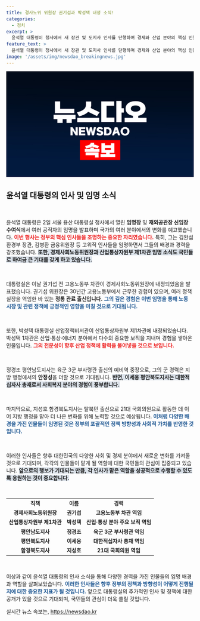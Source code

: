 ```yaml
---
title: 경사노위 위원장 권기섭과 박성택 내정 소식!
categories:
  - 정치
excerpt: >
  윤석열 대통령이 청사에서 새 장관 및 도지사 인사를 단행하며 경제와 산업 분야의 핵심 인물을 대거 임명했습니다. 다양한 경력의 인사들로 구성된 새로운 팀의 출범이 주목됩니다!
feature_text: >
  윤석열 대통령이 청사에서 새 장관 및 도지사 인사를 단행하며 경제와 산업 분야의 핵심 인물을 대거 임명했습니다. 다양한 경력의 인사들로 구성된 새로운 팀의 출범이 주목됩니다!
image: '/assets/img/newsdao_breakingnews.jpg'
---
```


<p><img src="/assets/img/newsdao_breakingnews.jpg" alt="cryptoinkorea 속보" /></p>

<h2 data-ke-size="size26">윤석열 대통령의 인사 및 임명 소식</h2>

<p data-ke-size="size16">&nbsp;</p>

<p>윤석열 대통령은 2일 서울 용산 대통령실 청사에서 열린 <b>임명장</b> 및 <b>재외공관장 신임장 수여식</b>에서 여러 공직자의 임명을 발표하며 국가의 여러 분야에서의 변화를 예고했습니다. <b><span style="color: #ee2323;">이번 행사는 정부의 핵심 인사들을 조명하는 중요한 자리였습니다.</span></b> 특히, 그는 김완섭 환경부 장관, 김병환 금융위원장 등 고위직 인사들을 임명하면서 그들의 배경과 경력을 강조했습니다. <b><span style="background-color: #21538527;">또한, 경제사회노동위원장과 산업통상자원부 제1차관 임명 소식도 국민들로 하여금 큰 기대를 갖게 하고 있습니다.</span></b></p>

<p data-ke-size="size16">&nbsp;</p>

<p>대통령실은 이날 권기섭 전 고용노동부 차관이 경제사회노동위원장에 내정되었음을 발표했습니다. 권기섭 위원장은 30년간 고용노동부에서 근무한 경험이 있으며, 여러 정책실장을 역임한 바 있는 <b>정통 관료 출신입니다.</b> <b><span style="color: #1a5490;">그의 깊은 경험은 이번 임명을 통해 노동 시장 및 관련 정책에 긍정적인 영향을 미칠 것으로 기대됩니다.</span></b> </p>

<p data-ke-size="size16">&nbsp;</p>

<p>또한, 박성택 대통령실 산업정책비서관이 산업통상자원부 제1차관에 내정되었습니다. 박성택 1차관은 산업·통상·에너지 분야에서 다수의 중요한 보직을 지내며 경험을 쌓아온 인물입니다. <b><span style="color: #ee2323;">그의 전문성이 향후 산업 정책에 활력을 불어넣을 것으로 보입니다.</span></b> </p>

<p data-ke-size="size16">&nbsp;</p>

<p>정경조 평안남도지사는 육군 3군 부사령관 출신의 예비역 중장으로, 그의 군 경력은 지방 행정에서의 <b>안정성</b>을 더할 것으로 기대됩니다. <b><span style="background-color: #21538527;">반면, 이세웅 평안북도지사는 대한적십자사 총재로서 사회복지 분야의 경험이 풍부합니다.</span></b></p>

<p data-ke-size="size16">&nbsp;</p>

<p>마지막으로, 지성호 함경북도지사는 탈북민 출신으로 21대 국회의원으로 활동한 데 이어 지방 행정을 맡아 더 나은 변화를 위해 노력할 것으로 예상됩니다. <b><span style="color: #1a5490;">이처럼 다양한 배경을 가진 인물들이 임명된 것은 정부의 포괄적인 정책 방향성과 사회적 가치를 반영한 것입니다.</span></b> </p>

<p data-ke-size="size16">&nbsp;</p>

<p>이러한 인사들은 향후 대한민국의 다양한 사회 및 경제 분야에서 새로운 변화를 가져올 것으로 기대되며, 각각의 인물들이 맡게 될 역할에 대한 국민들의 관심이 집중되고 있습니다. <b><span style="background-color: #21538527;">앞으로의 행보가 기대되는 만큼, 각 인사가 맡은 역할을 성공적으로 수행할 수 있도록 응원하는 것이 중요합니다.</span></b> </p>

<p data-ke-size="size16">&nbsp;</p>

<table style="width: 100%;">
  <tr>
    <td style="text-align: center; height: 17px;"><b>직책</b></td>
    <td style="text-align: center; height: 17px;"><b>이름</b></td>
    <td style="text-align: center; height: 17px;"><b>경력</b></td>
  </tr>
  <tr>
    <td style="text-align: center; height: 17px;"><b>경제사회노동위원장</b></td>
    <td style="text-align: center; height: 17px;"><b>권기섭</b></td>
    <td style="text-align: center; height: 17px;"><b>고용노동부 차관 역임</b></td>
  </tr>
  <tr>
    <td style="text-align: center; height: 17px;"><b>산업통상자원부 제1차관</b></td>
    <td style="text-align: center; height: 17px;"><b>박성택</b></td>
    <td style="text-align: center; height: 17px;"><b>산업·통상 분야 주요 보직 역임</b></td>
  </tr>
  <tr>
    <td style="text-align: center; height: 17px;"><b>평안남도지사</b></td>
    <td style="text-align: center; height: 17px;"><b>정경조</b></td>
    <td style="text-align: center; height: 17px;"><b>육군 3군 부사령관 역임</b></td>
  </tr>
  <tr>
    <td style="text-align: center; height: 17px;"><b>평안북도지사</b></td>
    <td style="text-align: center; height: 17px;"><b>이세웅</b></td>
    <td style="text-align: center; height: 17px;"><b>대한적십자사 총재 역임</b></td>
  </tr>
  <tr>
    <td style="text-align: center; height: 17px;"><b>함경북도지사</b></td>
    <td style="text-align: center; height: 17px;"><b>지성호</b></td>
    <td style="text-align: center; height: 17px;"><b>21대 국회의원 역임</b></td>
  </tr>
</table>

<p data-ke-size="size16">&nbsp;</p>

<p>이상과 같이 윤석열 대통령의 인사 소식을 통해 다양한 경력을 가진 인물들의 임명 배경과 역할을 살펴보았습니다. <b><span style="color: #1a5490;">이러한 인사들은 향후 정부의 정책과 방향성이 어떻게 진행될지에 대한 중요한 지표가 될 것입니다.</span></b> 앞으로 대통령실의 추가적인 인사 및 정책에 대한 공개가 있을 것으로 기대되며, 국민들의 관심이 더욱 쏠릴 것입니다.</p>
실시간 뉴스 속보는, <a href="https://newsdao.kr" rel="dofollow">https://newsdao.kr</a>


